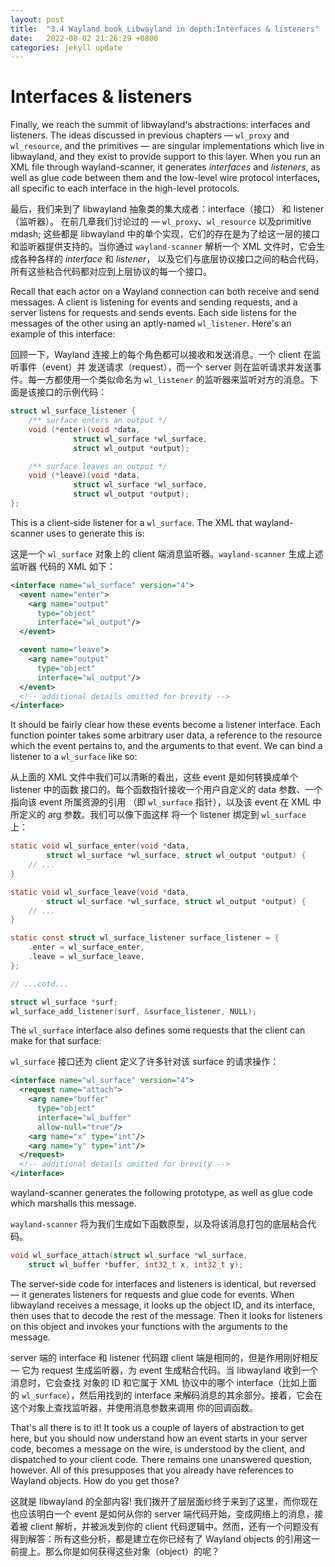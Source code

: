 ```yaml
---
layout: post
title:  "3.4 Wayland book Libwayland in depth:Interfaces & listeners"
date:   2022-08-02 21:26:29 +0800
categories: jekyll update
---
```

# Interfaces & listeners

Finally, we reach the summit of libwayland's abstractions: interfaces and
listeners. The ideas discussed in previous chapters &mdash; `wl_proxy` and
`wl_resource`, and the primitives &mdash; are singular implementations which 
live in libwayland, and they exist to provide support to this layer. When you
run an XML file through wayland-scanner, it generates *interfaces* and
*listeners*, as well as glue code between them and the low-level wire protocol
interfaces, all specific to each interface in the high-level protocols.

最后，我们来到了 libwayland 抽象类的集大成者：interface（接口） 和 listener（监听器）。
在前几章我们讨论过的 &mdash; `wl_proxy`、`wl_resource` 以及primitive mdash; 这些都是
libwayland 中的单个实现，它们的存在是为了给这一层的接口和监听器提供支持的。当你通过
`wayland-scanner` 解析一个 XML 文件时，它会生成各种各样的 *interface* 和 *listener*，
以及它们与底层协议接口之间的粘合代码，所有这些粘合代码都对应到上层协议的每一个接口。

Recall that each actor on a Wayland connection can both receive and send
messages. A client is listening for events and sending requests, and a server
listens for requests and sends events. Each side listens for the messages of the
other using an aptly-named `wl_listener`. Here's an example of this interface:

回顾一下，Wayland 连接上的每个角色都可以接收和发送消息。一个 client 在监听事件（event）并
发送请求（request），而一个 server 则在监听请求并发送事件。每一方都使用一个类似命名为
`wl_listener` 的监听器来监听对方的消息。下面是该接口的示例代码：

```c
struct wl_surface_listener {
	/** surface enters an output */
	void (*enter)(void *data,
		      struct wl_surface *wl_surface,
		      struct wl_output *output);

	/** surface leaves an output */
	void (*leave)(void *data,
		      struct wl_surface *wl_surface,
		      struct wl_output *output);
};
```

This is a client-side listener for a `wl_surface`. The XML that wayland-scanner
uses to generate this is:

这是一个 `wl_surface` 对象上的 client 端消息监听器。`wayland-scanner` 生成上述监听器
代码的 XML 如下：

```xml
<interface name="wl_surface" version="4">
  <event name="enter">
    <arg name="output"
      type="object"
      interface="wl_output"/>
  </event>

  <event name="leave">
    <arg name="output"
      type="object"
      interface="wl_output"/>
  </event>
  <!-- additional details omitted for brevity -->
</interface>
```

It should be fairly clear how these events become a listener interface. Each
function pointer takes some arbitrary user data, a reference to the resource
which the event pertains to, and the arguments to that event. We can bind a
listener to a `wl_surface` like so:

从上面的 XML 文件中我们可以清晰的看出，这些 event 是如何转换成单个 listener 中的函数
接口的。每个函数指针接收一个用户自定义的 data 参数、一个指向该 event 所属资源的引用
（即 `wl_surface` 指针），以及该 event 在 XML 中所定义的 arg 参数。我们可以像下面这样
将一个 listener 绑定到 `wl_surface` 上：

```c
static void wl_surface_enter(void *data,
        struct wl_surface *wl_surface, struct wl_output *output) {
    // ...
}

static void wl_surface_leave(void *data,
        struct wl_surface *wl_surface, struct wl_output *output) {
    // ...
}

static const struct wl_surface_listener surface_listener = {
    .enter = wl_surface_enter,
    .leave = wl_surface_leave,
};

// ...cotd...

struct wl_surface *surf;
wl_surface_add_listener(surf, &surface_listener, NULL);
```

The `wl_surface` interface also defines some requests that the client can make
for that surface:

`wl_surface` 接口还为 client 定义了许多针对该 surface 的请求操作：

```xml
<interface name="wl_surface" version="4">
  <request name="attach">
    <arg name="buffer"
      type="object"
      interface="wl_buffer"
      allow-null="true"/>
    <arg name="x" type="int"/>
    <arg name="y" type="int"/>
  </request>
  <!-- additional details omitted for brevity -->
</interface>
```

wayland-scanner generates the following prototype, as well as glue code which
marshalls this message.

`wayland-scanner` 将为我们生成如下函数原型，以及将该消息打包的底层粘合代码。

```c
void wl_surface_attach(struct wl_surface *wl_surface,
    struct wl_buffer *buffer, int32_t x, int32_t y);
```

The server-side code for interfaces and listeners is identical, but reversed 
&mdash; it generates listeners for requests and glue code for events. When 
libwayland receives a message, it looks up the object ID, and its interface, 
then uses that to decode the rest of the message. Then it looks for listeners on
this object and invokes your functions with the arguments to the message.

server 端的 interface 和 listener 代码跟 client 端是相同的，但是作用刚好相反 &mdash; 
它为 request 生成监听器，为 event 生成粘合代码。当 libwayland 收到一个消息时，它会查找
对象的 ID 和它属于 XML 协议中的哪个 interface（比如上面的 `wl_surface`），然后用找到的
interface 来解码消息的其余部分。接着，它会在这个对象上查找监听器，并使用消息参数来调用
你的回调函数。

That's all there is to it! It took us a couple of layers of abstraction to get
here, but you should now understand how an event starts in your server code,
becomes a message on the wire, is understood by the client, and dispatched to
your client code. There remains one unanswered question, however. All of this
presupposes that you already have references to Wayland objects. How do you get
those?

这就是 libwayland 的全部内容! 我们拨开了层层面纱终于来到了这里，而你现在也应该明白一个 event
是如何从你的 server 端代码开始，变成网络上的消息，接着被 client 解析，并被派发到你的 client
代码逻辑中。然而，还有一个问题没有得到解答：所有这些分析，都是建立在你已经有了 Wayland objects
的引用这一前提上。那么你是如何获得这些对象（object）的呢？
